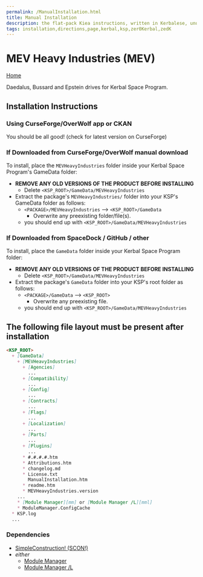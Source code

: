 ```yaml
---
permalink: /ManualInstallation.html
title: Manual Installation
description: the flat-pack Kiea instructions, written in Kerbalese, unusally present
tags: installation,directions,page,kerbal,ksp,zer0Kerbal,zedK
---
```


<!-- ManualInstallation.md v1.1.8.1
MEV Heavy Industries (MEV)
created: 01 Oct 2019
updated: 29 Jul 2022 -->

<!-- based upon work by Lisias -->

# MEV Heavy Industries (MEV)

[Home](./index.md)

Daedalus, Bussard and Epstein drives for Kerbal Space Program.

## Installation Instructions

### Using CurseForge/OverWolf app or CKAN

You should be all good! (check for latest version on CurseForge)

### If Downloaded from CurseForge/OverWolf manual download

To install, place the `MEVHeavyIndustries` folder inside your Kerbal Space Program's GameData folder:

* **REMOVE ANY OLD VERSIONS OF THE PRODUCT BEFORE INSTALLING**
  * Delete `<KSP_ROOT>/GameData/MEVHeavyIndustries`
* Extract the package's `MEVHeavyIndustries/` folder into your KSP's GameData folder as follows:
  * `<PACKAGE>/MEVHeavyIndustries` --> `<KSP_ROOT>/GameData`
    * Overwrite any preexisting folder/file(s).
  * you should end up with `<KSP_ROOT>/GameData/MEVHeavyIndustries`

### If Downloaded from SpaceDock / GitHub / other

To install, place the `GameData` folder inside your Kerbal Space Program folder:

* **REMOVE ANY OLD VERSIONS OF THE PRODUCT BEFORE INSTALLING**
  * Delete `<KSP_ROOT>/GameData/MEVHeavyIndustries`
* Extract the package's `GameData` folder into your KSP's root folder as follows:
  * `<PACKAGE>/GameData` --> `<KSP_ROOT>`
    * Overwrite any preexisting file.
  * you should end up with `<KSP_ROOT>/GameData/MEVHeavyIndustries`

## The following file layout must be present after installation

```markdown
<KSP_ROOT>
  + [GameData]
    + [MEVHeavyIndustries]
      + [Agencies]
        ...
      + [Compatibility]
        ...
      + [Config]
        ...
      + [Contracts]
        ...
      + [Flags]
        ...
      + [Localization]
        ...
      + [Parts]
        ...
      + [Plugins]
        ...
      * #.#.#.#.htm
      * Attributions.htm
      * changelog.md
      * License.txt
        ManualInstallation.htm
      * readme.htm
      * MEVHeavyIndustries.version
    ...
    * [Module Manager][mm] or [Module Manager /L][mml]
    * ModuleManager.ConfigCache
  * KSP.log
  ...
```

### Dependencies

* [SimpleConstruction! (SCON!)][SCON]
* *either*
  * [Module Manager][mm]
  * [Module Manager /L][mml]

[SCON]: https://forum.kerbalspaceprogram.com/index.php?/topic/191424-* "SimpleConstruction! (SCON!)"
[mm]: https://forum.kerbalspaceprogram.com/index.php?/topic/50533-*/ "Module Manager"
[mml]: https://github.com/net-lisias-ksp/ModuleManager "Module Manager /L"
